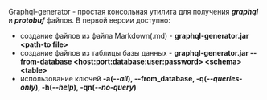 Graphql-generator - простая консольная утилита для получения **_graphql_** и **_protobuf_** файлов. 
В первой версии доступно:
- создание файлов из файла Markdown(.md) - **graphql-generator.jar \<path-to file\>**
- создание файлов из таблицы базы данных - **graphql-generator.jar --from-database \<host:port:database:user:password\> \<schema\> \<table\>**
- использование ключей **-a(_--all_), --from_database, -q(_--queries-only_), -h(_--help_), -qn(_--no-query_)**